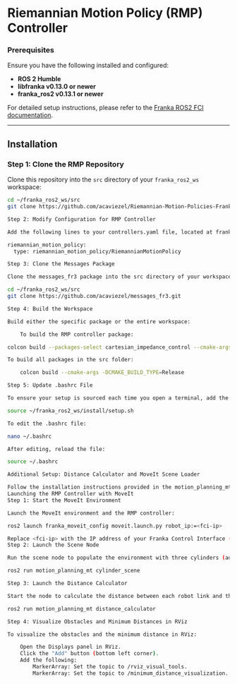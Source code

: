 # Riemannian Motion Policy (RMP) Controller

### Prerequisites
Ensure you have the following installed and configured:

- **ROS 2 Humble**
- **libfranka v0.13.0 or newer**
- **franka_ros2 v0.13.1 or newer**

For detailed setup instructions, please refer to the [Franka ROS2 FCI documentation](https://support.franka.de/docs/franka_ros2.html).

---

## Installation

### Step 1: Clone the RMP Repository
Clone this repository into the `src` directory of your `franka_ros2_ws` workspace:

```bash
cd ~/franka_ros2_ws/src
git clone https://github.com/acaviezel/Riemannian-Motion-Policies-Franka-Emika-Robot.git

Step 2: Modify Configuration for RMP Controller

Add the following lines to your controllers.yaml file, located at franka_ros2/franka_bringup/config/:

riemannian_motion_policy:
  type: riemannian_motion_policy/RiemannianMotionPolicy

Step 3: Clone the Messages Package

Clone the messages_fr3 package into the src directory of your workspace:

cd ~/franka_ros2_ws/src
git clone https://github.com/acaviezel/messages_fr3.git

Step 4: Build the Workspace

Build either the specific package or the entire workspace:

    To build the RMP controller package:

colcon build --packages-select cartesian_impedance_control --cmake-args -DCMAKE_BUILD_TYPE=Release

To build all packages in the src folder:

    colcon build --cmake-args -DCMAKE_BUILD_TYPE=Release

Step 5: Update .bashrc File

To ensure your setup is sourced each time you open a terminal, add the following line to the end of your .bashrc file:

source ~/franka_ros2_ws/install/setup.sh

To edit the .bashrc file:

nano ~/.bashrc

After editing, reload the file:

source ~/.bashrc

Additional Setup: Distance Calculator and MoveIt Scene Loader

Follow the installation instructions provided in the motion_planning_mt repository.
Launching the RMP Controller with MoveIt
Step 1: Start the MoveIt Environment

Launch the MoveIt environment and the RMP controller:

ros2 launch franka_moveit_config moveit.launch.py robot_ip:=<fci-ip>

Replace <fci-ip> with the IP address of your Franka Control Interface (FCI).
Step 2: Launch the Scene Node

Run the scene node to populate the environment with three cylinders (adjustable as needed):

ros2 run motion_planning_mt cylinder_scene

Step 3: Launch the Distance Calculator

Start the node to calculate the distance between each robot link and the nearest obstacle:

ros2 run motion_planning_mt distance_calculator

Step 4: Visualize Obstacles and Minimum Distances in RViz

To visualize the obstacles and the minimum distance in RViz:

    Open the Displays panel in RViz.
    Click the "Add" button (bottom left corner).
    Add the following:
        MarkerArray: Set the topic to /rviz_visual_tools.
        MarkerArray: Set the topic to /minimum_distance_visualization.

